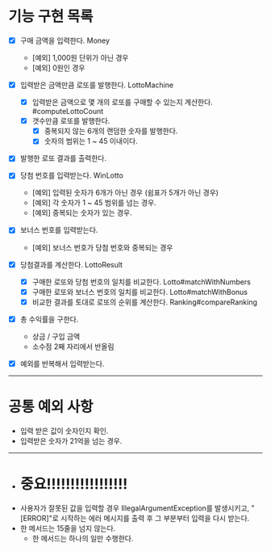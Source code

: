 # 기능 구현 목록
- [x] 구매 금액을 입력한다. Money
  - [예외] 1,000원 단위가 아닌 경우
  - [예외] 0원인 경우

- [x] 입력받은 금액만큼 로또를 발행한다. LottoMachine
  - [x] 입력받은 금액으로 몇 개의 로또를 구매할 수 있는지 계산한다. #computeLottoCount
  - [x] 갯수만큼 로또를 발행한다.
     - [x] 중복되지 않는 6개의 랜덤한 숫자를 발행한다.
     - [x] 숫자의 범위는 1 ~ 45 이내이다.

- [x] 발행한 로또 결과를 출력한다.

- [x] 당첨 번호를 입력받는다. WinLotto
  - [예외] 입력된 숫자가 6개가 아닌 경우 (쉼표가 5개가 아닌 경우)
  - [예외] 각 숫자가 1 ~ 45 범위를 넘는 경우.
  - [예외] 중복되는 숫자가 있는 경우.
- [x] 보너스 번호를 입력받는다.
  - [예외] 보너스 번호가 당첨 번호와 중복되는 경우

- [x] 당첨결과를 계산한다. LottoResult
  - [x] 구매한 로또와 당첨 번호의 일치를 비교한다. Lotto#matchWithNumbers
  - [x] 구매한 로또와 보너스 번호의 일치를 비교한다. Lotto#matchWithBonus
  - [x] 비교한 결과를 토대로 로또의 순위를 계산한다. Ranking#compareRanking
- [x] 총 수익률을 구한다.
   - 상금 / 구입 금액
   - 소수점 2째 자리에서 반올림

- [x] 예외를 반복해서 입력받는다.

* * * 
# 공통 예외 사항
- 입력 받은 값이 숫자인지 확인.
- 입력받은 숫자가 21억을 넘는 경우.

* * *
- # 중요!!!!!!!!!!!!!!!!!
- 사용자가 잘못된 값을 입력할 경우 IllegalArgumentException를 발생시키고, 
    "[ERROR]"로 시작하는 에러 메시지를 출력 후 그 부분부터 입력을 다시 받는다.
- 한 메서드는 15줄을 넘지 않는다.
   - 한 메서드는 하나의 일만 수행한다.